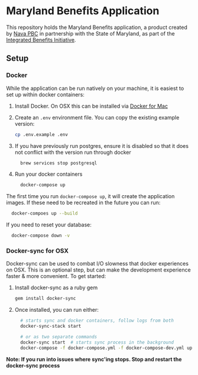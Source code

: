 # Maryland Benefits Application

This repository holds the Maryland Benefits application, a product created by <a href="https://www.navapbc.com/" target="_blank">Nava PBC</a> in partnership with the State of Maryland, as part of the <a href="https://www.navapbc.com/work/benefits-partnership/" target="_blank">Integrated Benefits Initiative</a>.

## Setup

### Docker

While the application can be run natively on your machine, it is easiest to set up within docker containers:

  1. Install Docker. On OSX this can be installed via [Docker for Mac](https://docs.docker.com/docker-for-mac/install/)

  1. Create an `.env` environment file. You can copy the existing example version:
      ```bash
      cp .env.example .env
      ```

  1. If you have previously run postgres, ensure it is disabled so that it does not conflict with the version run through docker
      ```bash
        brew services stop postgresql
      ```

  1. Run your docker containers
      ```bash
        docker-compose up
      ```

The first time you run `docker-compose up`, it will create the application images. If these need to be recreated in the future you can run:
```bash
  docker-compoes up --build
```

If you need to reset your database:
```bash
  docker-compose down -v
```

### Docker-sync for OSX

Docker-sync can be used to combat I/O slowness that docker experiences on OSX. This is an optional step, but can make the development experience faster & more convenient. To get started:

  1. Install docker-sync as a ruby gem
      ```bash
      gem install docker-sync
      ```

  1. Once installed, you can run either:
      ```bash
        # starts sync and docker containers, follow logs from both
        docker-sync-stack start

        # or as two separate commands
        docker-sync start  # starts sync process in the background
        docker-compose -f docker-compose.yml -f docker-compose-dev.yml up
      ```

**Note: If you run into issues where sync'ing stops. Stop and restart the docker-sync process**
